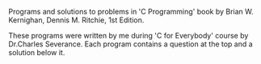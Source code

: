 Programs and solutions to problems in 'C Programming' book 
by Brian W. Kernighan, Dennis M. Ritchie, 1st Edition.

These programs were written by me during 'C for Everybody' course by Dr.Charles Severance.
Each program contains a question at the top and a solution below it.